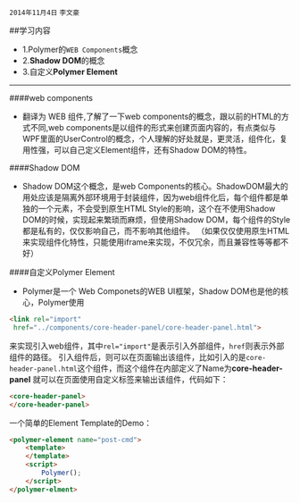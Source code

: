 `2014年11月4日` `李文豪`

##学习内容
* 1.Polymer的`WEB Components`概念
* 2.**Shadow DOM**的概念
* 3.自定义**Polymer Element**
-------------------

####web components
* 翻译为 WEB 组件,了解了一下web components的概念，跟以前的HTML的方式不同,web components是以组件的形式来创建页面内容的，有点类似与WPF里面的UserControl的概念，个人理解的好处就是，更灵活，组件化，复用性强，可以自己定义Element组件，还有Shadow DOM的特性。

####Shadow DOM
* Shadow DOM这个概念，是web Components的核心。ShadowDOM最大的用处应该是隔离外部环境用于封装组件，因为web组件化后，每个组件都是单独的一个元素，不会受到原生HTML Style的影响，这个在不使用Shadow DOM的时候，实现起来繁琐而麻烦，但使用Shadow DOM，每个组件的Style都是私有的，仅仅影响自己，而不影响其他组件。
（如果仅仅使用原生HTML来实现组件化特性，只能使用iframe来实现，不仅冗余，而且兼容性等等都不好）

####自定义Polymer Element
* Polymer是一个 Web Componets的WEB UI框架，Shadow DOM也是他的核心，Polymer使用
 ```html
 <link rel="import"
  href="../components/core-header-panel/core-header-panel.html">
 ```
来实现引入web组件，其中`rel="import"`是表示引入外部组件，`href`则表示外部组件的路径。
引入组件后，则可以在页面输出该组件，比如引入的是`core-header-panel.html`这个组件，而这个组件在内部定义了Name为**core-header-panel** 就可以在页面使用自定义标签来输出该组件，代码如下：
```html
<core-header-panel>
</core-header-panel>
```

一个简单的Element Template的Demo：
```html
<polymer-element name="post-cmd">
    <template>
    </template>
    <script>
        Polymer();
    </script>
</polymer-elment>
```
